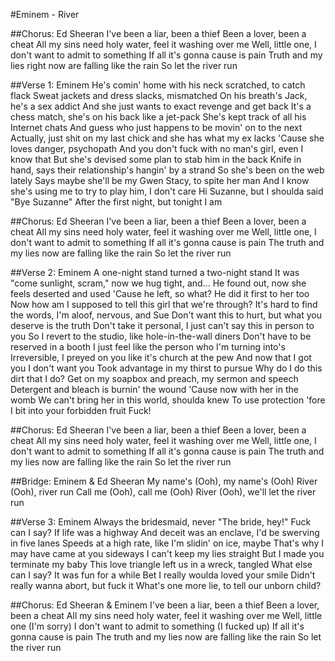 #Eminem - River

##Chorus: Ed Sheeran
I've been a liar, been a thief
Been a lover, been a cheat
All my sins need holy water, feel it washing over me
Well, little one, I don't want to admit to something
If all it's gonna cause is pain
Truth and my lies right now are falling like the rain
So let the river run

##Verse 1: Eminem
He's comin' home with his neck scratched, to catch flack
Sweat jackets and dress slacks, mismatched
On his breath's Jack, he's a sex addict
And she just wants to exact revenge and get back
It's a chess match, she's on his back like a jet-pack
She's kept track of all his Internet chats
And guess who just happens to be movin' on to the next
Actually, just shit on my last chick and she has what my ex lacks
'Cause she loves danger, psychopath
And you don't fuck with no man's girl, even I know that
But she's devised some plan to stab him in the back
Knife in hand, says their relationship's hangin' by a strand
So she's been on the web lately
Says maybe she'll be my Gwen Stacy, to spite her man
And I know she's using me to try to play him, I don't care
Hi Suzanne, but I shoulda said "Bye Suzanne"
After the first night, but tonight I am

##Chorus: Ed Sheeran
I've been a liar, been a thief
Been a lover, been a cheat
All my sins need holy water, feel it washing over me
Well, little one, I don't want to admit to something
If all it's gonna cause is pain
The truth and my lies now are falling like the rain
So let the river run

##Verse 2: Eminem
A one-night stand turned a two-night stand
It was "come sunlight, scram," now we hug tight, and...
He found out, now she feels deserted and used
'Cause he left, so what? He did it first to her too
Now how am I supposed to tell this girl that we're through?
It's hard to find the words, I'm aloof, nervous, and Sue
Don't want this to hurt, but what you deserve is the truth
Don't take it personal, I just can't say this in person to you
So I revert to the studio, like hole-in-the-wall diners
Don't have to be reserved in a booth
I just feel like the person who I'm turning into's
Irreversible, I preyed on you like it's church at the pew
And now that I got you I don't want you
Took advantage in my thirst to pursue
Why do I do this dirt that I do?
Get on my soapbox and preach, my sermon and speech
Detergent and bleach is burnin' the wound
'Cause now with her in the womb
We can't bring her in this world, shoulda knew
To use protection 'fore I bit into your forbidden fruit
Fuck!

##Chorus: Ed Sheeran
I've been a liar, been a thief
Been a lover, been a cheat
All my sins need holy water, feel it washing over me
Well, little one, I don't want to admit to something
If all it's gonna cause is pain
The truth and my lies now are falling like the rain
So let the river run

##Bridge: Eminem & Ed Sheeran
My name's (Ooh), my name's (Ooh)
River (Ooh), river run
Call me (Ooh), call me (Ooh)
River (Ooh), we'll let the river run

##Verse 3: Eminem
Always the bridesmaid, never "The bride, hey!"
Fuck can I say? If life was a highway
And deceit was an enclave, I'd be swerving in five lanes
Speeds at a high rate, like I'm slidin' on ice, maybe
That's why I may have came at you sideways
I can't keep my lies straight
But I made you terminate my baby
This love triangle left us in a wreck, tangled
What else can I say? It was fun for a while
Bet I really woulda loved your smile
Didn't really wanna abort, but fuck it
What's one more lie, to tell our unborn child?

##Chorus: Ed Sheeran & Eminem
I've been a liar, been a thief
Been a lover, been a cheat
All my sins need holy water, feel it washing over me
Well, little one (I'm sorry)
I don't want to admit to something (I fucked up)
If all it's gonna cause is pain
The truth and my lies now are falling like the rain
So let the river run